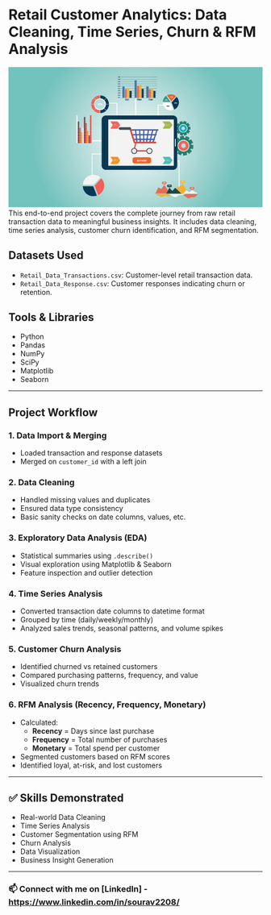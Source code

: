 # Retail Customer Analytics: Data Cleaning, Time Series, Churn & RFM Analysis
![Retail](https://github.com/sourav2208/retail-customer-data-preparation/blob/main/retail.png)
This end-to-end project covers the complete journey from raw retail transaction data to meaningful business insights. It includes data cleaning, time series analysis, customer churn identification, and RFM segmentation.

## Datasets Used
- `Retail_Data_Transactions.csv`: Customer-level retail transaction data.
- `Retail_Data_Response.csv`: Customer responses indicating churn or retention.

## Tools & Libraries
- Python 
- Pandas 
- NumPy 
- SciPy 
- Matplotlib 
- Seaborn 


---

## Project Workflow

### 1. Data Import & Merging
- Loaded transaction and response datasets
- Merged on `customer_id` with a left join

### 2. Data Cleaning
- Handled missing values and duplicates
- Ensured data type consistency
- Basic sanity checks on date columns, values, etc.

### 3. Exploratory Data Analysis (EDA)
- Statistical summaries using `.describe()`
- Visual exploration using Matplotlib & Seaborn
- Feature inspection and outlier detection

### 4. Time Series Analysis
- Converted transaction date columns to datetime format
- Grouped by time (daily/weekly/monthly)
- Analyzed sales trends, seasonal patterns, and volume spikes

### 5. Customer Churn Analysis
- Identified churned vs retained customers
- Compared purchasing patterns, frequency, and value
- Visualized churn trends

### 6. RFM Analysis (Recency, Frequency, Monetary)
- Calculated:
  - **Recency** = Days since last purchase
  - **Frequency** = Total number of purchases
  - **Monetary** = Total spend per customer
- Segmented customers based on RFM scores
- Identified loyal, at-risk, and lost customers

---

## ✅ Skills Demonstrated
- Real-world Data Cleaning
- Time Series Analysis
- Customer Segmentation using RFM
- Churn Analysis
- Data Visualization
- Business Insight Generation

---

### 📫 Connect with me on [LinkedIn] - https://www.linkedin.com/in/sourav2208/



